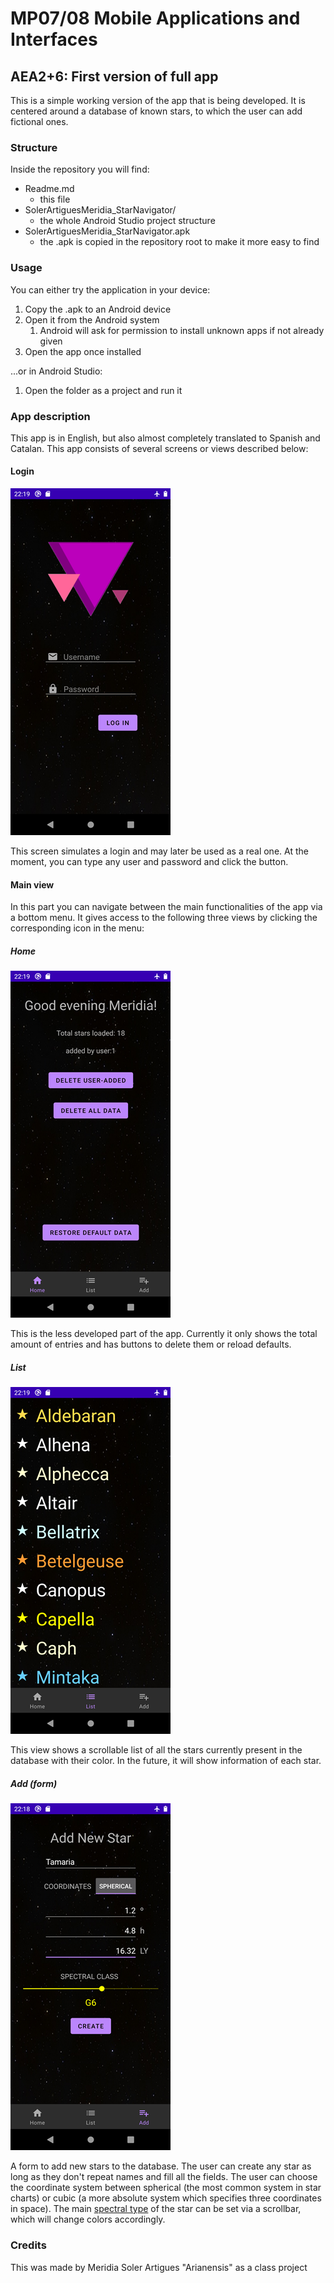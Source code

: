 # MP07/08 Mobile Applications and Interfaces
## AEA2+6: First version of full app
This is a simple working version of the app that is being developed.
It is centered around a database of known stars, to which the user can add fictional ones.
### Structure
Inside the repository you will find:
* Readme.md
  * this file
* SolerArtiguesMeridia_StarNavigator/
  * the whole Android Studio project structure
* SolerArtiguesMeridia_StarNavigator.apk
  * the .apk is copied in the repository root to make it more easy to find
### Usage
You can either try the application in your device:
1. Copy the .apk to an Android device
2. Open it from the Android system
   1. Android will ask for permission to install unknown apps if not already given
3. Open the app once installed

...or in Android Studio:
1. Open the folder as a project and run it
### App description
This app is in English, but also almost completely translated to Spanish and Catalan.
This app consists of several screens or views described below:
#### Login
![Login view screenshot](./screenshots/login.png)

This screen simulates a login and may later be used as a real one.
At the moment, you can type any user and password and click the button.
#### Main view
In this part you can navigate between the main functionalities of the app via a bottom menu. It gives access to the following three views by clicking the corresponding icon in the menu:
##### Home
![Home view screenshot](./screenshots/home.png)

This is the less developed part of the app. Currently it only shows the total amount of entries and has buttons to delete them or reload defaults.
##### List
![List view screenshot](./screenshots/list.png)

This view shows a scrollable list of all the stars currently present in the database with their color. In the future, it will show information of each star.
##### Add (form)
![Form view screenshot](./screenshots/form.png)

A form to add new stars to the database. The user can create any star as long as they don't repeat names and fill all the fields. The user can choose the coordinate system between spherical (the most common system in star charts) or cubic (a more absolute system which specifies three coordinates in space). The main 
[spectral type](https://en.wikipedia.org/wiki/Stellar_classification#Spectral_types "read about spectral types (NOTE: only the classic ones + L are used in the app)") of the star can be set via a scrollbar, which will change colors accordingly.
### Credits
This was made by Meridia Soler Artigues "Arianensis" as a class project
